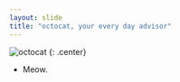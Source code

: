 ```yaml
---
layout: slide
title: "octocat, your every day advisor"
---
```


![octocat](https://assets-cdn.github.com/images/modules/logos_page/Octocat.png)
{: .center}

- Meow.
